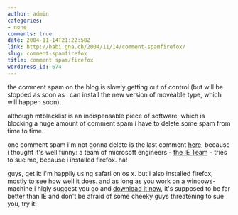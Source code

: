 ```yaml
---
author: admin
categories:
- none
comments: true
date: 2004-11-14T21:22:58Z
link: http://habi.gna.ch/2004/11/14/comment-spamfirefox/
slug: comment-spamfirefox
title: comment spam/firefox
wordpress_id: 674
---
```


the comment spam on the blog is slowly getting out of control (but will be stopped as soon as i can install the new version of moveable type, which will happen soon).
  
although mtblacklist is an indispensable piece of software, which is blocking a huge amount of comment spam i have to delete some spam from time to time.
  
one comment spam i'm not gonna delete is the last comment [here](http://habi.gna.ch/blog/archives/000459.html), because i thought it's well funny: a team of microsoft engineers - [the IE Team](http://blogs.msdn.com/ie/) - tries to sue me, because i installed firefox. ha!
  
guys, get it: i'm happily using safari on os x. but i also installed firefox, mostly to see how well it does. and as long as you work on a windows-machine i higly suggest you go and [download it now](http://www.mozilla.org/products/firefox/), it's supposed to be far better than IE and don't be afraid of some cheeky guys threatening to sue you, try it!


